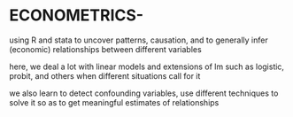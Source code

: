# ECONOMETRICS-
using R and stata to uncover patterns, causation, and to generally infer (economic) relationships between different variables 

here, we deal a lot with linear models and extensions of lm such as logistic, probit, and others when different situations call for it 

we also learn to detect confounding variables, use different techniques to solve it so as to get meaningful estimates of relationships
